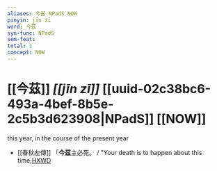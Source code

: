 ```yaml
---
aliases: 今茲 NPadS NOW
pinyin: jīn zī
word: 今茲
syn-func: NPadS
sem-feat: 
total: 1
concept: NOW 
---
```

# [[今茲]] *[[jīn zī]]*  [[uuid-02c38bc6-493a-4bef-8b5e-2c5b3d623908|NPadS]] [[NOW]]
this year, in the course of the present year
 - [[春秋左傳]] 「**今茲**主必死。 / "Your death is to happen about this time;[HXWD](https://hxwd.org/textview.html?location=KR1e0001_tls_009-406a.17)